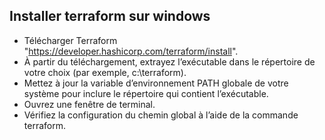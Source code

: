 ## Installer terraform sur windows
- Télécharger Terraform "https://developer.hashicorp.com/terraform/install".
- À partir du téléchargement, extrayez l’exécutable dans le répertoire de votre choix (par exemple, c:\terraform).
- Mettez à jour la variable d’environnement PATH globale de votre système pour inclure le répertoire qui contient l’exécutable.
- Ouvrez une fenêtre de terminal.
- Vérifiez la configuration du chemin global à l’aide de la commande terraform.
